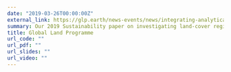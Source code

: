 ```yaml
---
date: "2019-03-26T00:00:00Z"
external_link: https://glp.earth/news-events/news/integrating-analytical-frameworks-investigate-land-cover-regime-shifts-dynamic
summary: Our 2019 Sustainability paper on investigating land-cover regime shifts featured in the GLP News.
title: Global Land Programme
url_code: ""
url_pdf: ""
url_slides: ""
url_video: ""
---
```

